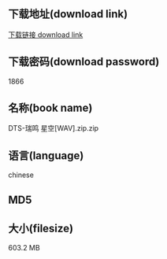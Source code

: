 ## 下载地址(download link)
[下载链接 download link](https://tutu365.netlify.app/?s=DTS-%E7%91%9E%E9%B8%A3+%E6%98%9F%E7%A9%BA%5BWAV%5D.zip)

## 下载密码(download password)
1866

## 名称(book name)
DTS-瑞鸣 星空[WAV].zip.zip

## 语言(language)
chinese

## MD5


## 大小(filesize)
603.2 MB

